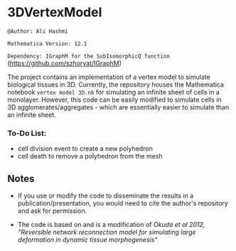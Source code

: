 # 3DVertexModel

`@Author: Ali Hashmi`

`Mathematica Version: 12.1`

`Dependency: IGraphM for the SubIsomorphicQ function` (https://github.com/szhorvat/IGraphM)


The project contains an implementation of a vertex model to simulate biological tissues in 3D. Currently, the repository houses the Mathematica notebook `vertex model 3D.nb` for simulating an infinite sheet of cells in a monolayer. However, this code can be easily modified to simulate cells in 3D agglomerates/aggregates - which are essentially easier to simulate than an infinite sheet.


### To-Do List:
- cell division event to create a new polyhedron
- cell death to remove a polyhedron from the mesh


## Notes

- If you use or modify the code to disseminate the results in a publication/presentation, you would need to cite the author's repository and ask for permission. 

- The code is based on and is a modification of *Okuda et al 2012, "Reversible network reconnection model for simulating large deformation in dynamic tissue morphogenesis"*
